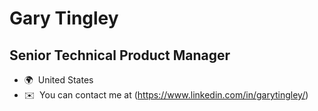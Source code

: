 Gary Tingley
=============================

Senior Technical Product Manager
--------------------------------

* 🌍  United States
* ✉️  You can contact me at (https://www.linkedin.com/in/garytingley/)
